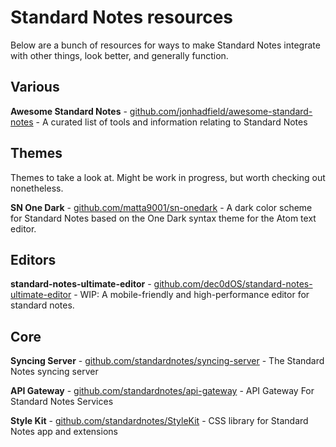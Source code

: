 # Standard Notes resources

Below are a bunch of resources for ways to make Standard Notes integrate with other things, look better, and generally function.

## Various

**Awesome Standard Notes** - [github.com/jonhadfield/awesome-standard-notes](https://github.com/jonhadfield/awesome-standard-notes) - A curated list of tools and information relating to Standard Notes

## Themes

Themes to take a look at. Might be work in progress, but worth checking out nonetheless.

**SN One Dark** - [github.com/matta9001/sn-onedark](https://github.com/matta9001/sn-onedark) - A dark color scheme for Standard Notes based on the One Dark syntax theme for the Atom text editor. 

## Editors

**standard-notes-ultimate-editor** - [github.com/dec0dOS/standard-notes-ultimate-editor](https://github.com/dec0dOS/standard-notes-ultimate-editor) -  WIP: A mobile-friendly and high-performance editor for standard notes.


## Core

**Syncing Server** - [github.com/standardnotes/syncing-server](https://github.com/standardnotes/syncing-server) -  The Standard Notes syncing server

**API Gateway** - [github.com/standardnotes/api-gateway](https://github.com/standardnotes/api-gateway) - API Gateway For Standard Notes Services

**Style Kit** - [github.com/standardnotes/StyleKit](https://github.com/standardnotes/StyleKit) - CSS library for Standard Notes app and extensions

